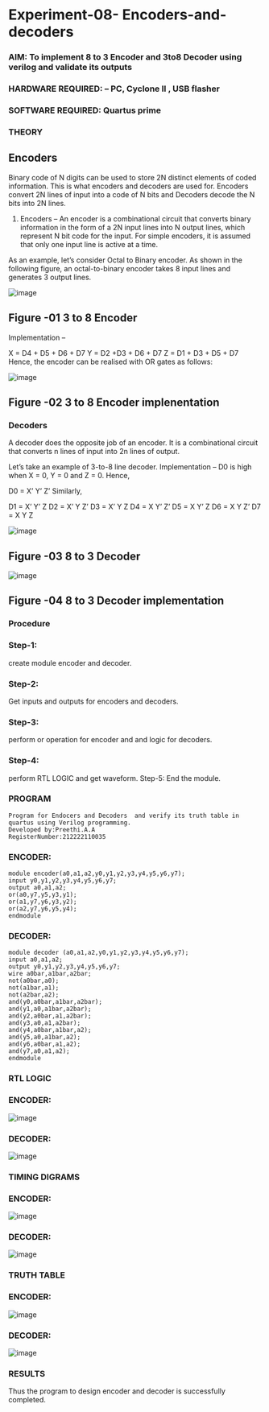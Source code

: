 # Experiment-08- Encoders-and-decoders 
### AIM: To implement 8 to 3 Encoder and  3to8 Decoder using verilog and validate its outputs
### HARDWARE REQUIRED:  – PC, Cyclone II , USB flasher
### SOFTWARE REQUIRED:   Quartus prime
### THEORY 

## Encoders
Binary code of N digits can be used to store 2N distinct elements of coded information. This is what encoders and decoders are used for. Encoders convert 2N lines of input into a code of N bits and Decoders decode the N bits into 2N lines.

1. Encoders –
An encoder is a combinational circuit that converts binary information in the form of a 2N input lines into N output lines, which represent N bit code for the input. For simple encoders, it is assumed that only one input line is active at a time.

As an example, let’s consider Octal to Binary encoder. As shown in the following figure, an octal-to-binary encoder takes 8 input lines and generates 3 output lines.

![image](https://user-images.githubusercontent.com/36288975/171543588-bc0746df-a173-4b35-989e-5fb7d385fe8a.png)
## Figure -01 3 to 8 Encoder 


Implementation –

X = D4 + D5 + D6 + D7
Y = D2 +D3 + D6 + D7
Z = D1 + D3 + D5 + D7 
Hence, the encoder can be realised with OR gates as follows:


![image](https://user-images.githubusercontent.com/36288975/171543740-68403b82-aa93-4c98-9343-f32b14885a2e.png)
## Figure -02 3 to 8 Encoder implenentation 

 ### Decoders 
A decoder does the opposite job of an encoder. It is a combinational circuit that converts n lines of input into 2n lines of output.

Let’s take an example of 3-to-8 line decoder.
Implementation –
D0 is high when X = 0, Y = 0 and Z = 0. Hence,

D0 = X’ Y’ Z’ 
Similarly,

D1 = X’ Y’ Z
D2 = X’ Y Z’
D3 = X’ Y Z
D4 = X Y’ Z’
D5 = X Y’ Z
D6 = X Y Z’
D7 = X Y Z 


![image](https://user-images.githubusercontent.com/36288975/171543978-ee2d0671-2846-40a1-8705-507fd6287a49.png)
## Figure -03 8 to 3 Decoder 



![image](https://user-images.githubusercontent.com/36288975/171543866-5a6eace6-8683-49d7-9c4f-a7cb30ec3035.png)
## Figure -04 8 to 3 Decoder implementation 

### Procedure
### Step-1:
create module encoder and decoder.

### Step-2:
Get inputs and outputs for encoders and decoders.

### Step-3:
perform or operation for encoder and and logic for decoders.

### Step-4:
perform RTL LOGIC and get waveform. Step-5: End the module.

### PROGRAM 
```
Program for Endocers and Decoders  and verify its truth table in quartus using Verilog programming.
Developed by:Preethi.A.A
RegisterNumber:212222110035
```
### ENCODER:
```
module encoder(a0,a1,a2,y0,y1,y2,y3,y4,y5,y6,y7);
input y0,y1,y2,y3,y4,y5,y6,y7;
output a0,a1,a2;
or(a0,y7,y5,y3,y1);
or(a1,y7,y6,y3,y2);
or(a2,y7,y6,y5,y4);
endmodule
```

### DECODER:
```
module decoder (a0,a1,a2,y0,y1,y2,y3,y4,y5,y6,y7);
input a0,a1,a2;
output y0,y1,y2,y3,y4,y5,y6,y7;
wire a0bar,a1bar,a2bar;
not(a0bar,a0);
not(a1bar,a1);
not(a2bar,a2);
and(y0,a0bar,a1bar,a2bar);
and(y1,a0,a1bar,a2bar);
and(y2,a0bar,a1,a2bar);
and(y3,a0,a1,a2bar);
and(y4,a0bar,a1bar,a2);
and(y5,a0,a1bar,a2);
and(y6,a0bar,a1,a2);
and(y7,a0,a1,a2);
endmodule
```
### RTL LOGIC  
### ENCODER:

![image](https://github.com/PreethiArunachalam/Experiment-08-Encoders-and-decoders-/assets/120115840/00a3747f-efd4-498c-94ab-069723d92b34)

### DECODER:

![image](https://github.com/PreethiArunachalam/Experiment-08-Encoders-and-decoders-/assets/120115840/c0014a5e-8128-4c31-ab3c-c52e4bb98089)

### TIMING DIGRAMS  
### ENCODER:

![image](https://github.com/PreethiArunachalam/Experiment-08-Encoders-and-decoders-/assets/120115840/222d378b-2607-4d6b-a274-885b67082280)

### DECODER:

![image](https://github.com/PreethiArunachalam/Experiment-08-Encoders-and-decoders-/assets/120115840/b6090d5e-fe56-499d-83dc-6d491a54b290)

### TRUTH TABLE 
### ENCODER:

![image](https://github.com/PreethiArunachalam/Experiment-08-Encoders-and-decoders-/assets/120115840/511aff65-1000-4a98-911a-433944a8a98e)

### DECODER:

![image](https://github.com/PreethiArunachalam/Experiment-08-Encoders-and-decoders-/assets/120115840/771d7288-2cae-496c-91d4-0db018018b7b)

### RESULTS 
Thus the program to design encoder and decoder is successfully completed.
